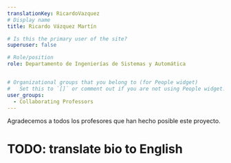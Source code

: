 ```yaml
---
translationKey: RicardoVazquez
# Display name
title: Ricardo Vázquez Martín

# Is this the primary user of the site?
superuser: false

# Role/position
role: Departamento de Ingenierías de Sistemas y Automática


# Organizational groups that you belong to (for People widget)
#   Set this to `[]` or comment out if you are not using People widget.
user_groups:
  - Collaborating Professors
---
```


Agradecemos a todos los profesores que han hecho posible este proyecto.

# TODO: translate bio to English

